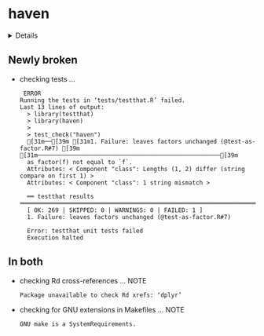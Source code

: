 # haven

<details>

* Version: 2.2.0
* Source code: https://github.com/cran/haven
* URL: http://haven.tidyverse.org, https://github.com/tidyverse/haven, https://github.com/WizardMac/ReadStat
* BugReports: https://github.com/tidyverse/haven/issues
* Date/Publication: 2019-11-08 06:20:22 UTC
* Number of recursive dependencies: 59

Run `revdep_details(,"haven")` for more info

</details>

## Newly broken

*   checking tests ...
    ```
     ERROR
    Running the tests in ‘tests/testthat.R’ failed.
    Last 13 lines of output:
      > library(testthat)
      > library(haven)
      > 
      > test_check("haven")
      [31m──[39m [31m1. Failure: leaves factors unchanged (@test-as-factor.R#7) [39m [31m────────────────────────────────────────────────────[39m
      as_factor(f) not equal to `f`.
      Attributes: < Component "class": Lengths (1, 2) differ (string compare on first 1) >
      Attributes: < Component "class": 1 string mismatch >
      
      ══ testthat results  ══════════════════════════════════════════════════════════════════════════════════════════════
      [ OK: 269 | SKIPPED: 0 | WARNINGS: 0 | FAILED: 1 ]
      1. Failure: leaves factors unchanged (@test-as-factor.R#7) 
      
      Error: testthat unit tests failed
      Execution halted
    ```

## In both

*   checking Rd cross-references ... NOTE
    ```
    Package unavailable to check Rd xrefs: ‘dplyr’
    ```

*   checking for GNU extensions in Makefiles ... NOTE
    ```
    GNU make is a SystemRequirements.
    ```

